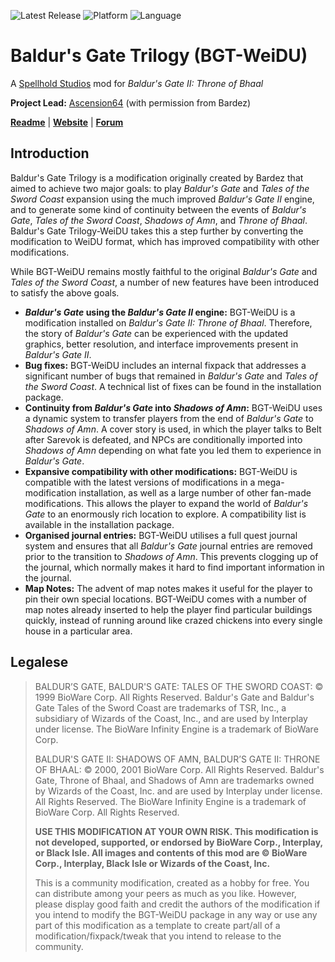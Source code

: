 ![Latest Release](https://img.shields.io/github/v/release/SpellholdStudios/BGT-WeiDU?include_prereleases&color=darkred)
![Platform](https://img.shields.io/static/v1?label=platform&message=windows&color=informational)
![Language](https://img.shields.io/static/v1?label=language&message=English%20%7C%20French%20%7C%20German%20%7C%20Italian%20%7C%20Korean%20%7C%20Polish%20%7C%20Russian%20%7C%20Spanish%20%7C%20Chinese_simplified%20%7C%20Chinese_traditional%20%7C%20Czech&color=limegreen)

# Baldur's Gate Trilogy (BGT-WeiDU)
A [Spellhold Studios](http://www.spellholdstudios.net/) mod for *Baldur's Gate II: Throne of Bhaal*

**Project Lead:** [Ascension64](https://github.com/Ascension64) (with permission from Bardez)

[**Readme**](https://spellholdstudios.github.io/readmes/bgt/[english]bgtreadme.htm) | [**Website**](http://www.spellholdstudios.net/ie/bgt) | [**Forum**](http://www.shsforums.net/forum/261-bgt-weidu/)

## Introduction ##
Baldur's Gate Trilogy is a modification originally created by Bardez that aimed to achieve two major goals: to play *Baldur's Gate* and *Tales of the Sword Coast* expansion using the much improved *Baldur's Gate II* engine, and to generate some kind of continuity between the events of *Baldur's Gate*, *Tales of the Sword Coast*, *Shadows of Amn*, and *Throne of Bhaal*. Baldur's Gate Trilogy-WeiDU takes this a step further by converting the modification to WeiDU format, which has improved compatibility with other modifications.

While BGT-WeiDU remains mostly faithful to the original *Baldur's Gate* and *Tales of the Sword Coast*, a number of new features have been introduced to satisfy the above goals.

* ***Baldur's Gate* using the *Baldur's Gate II* engine:** BGT-WeiDU is a modification installed on *Baldur's Gate II: Throne of Bhaal*. Therefore, the story of *Baldur's Gate* can be experienced with the updated graphics, better resolution, and interface improvements present in *Baldur's Gate II*.
* **Bug fixes:** BGT-WeiDU includes an internal fixpack that addresses a significant number of bugs that remained in *Baldur's Gate* and *Tales of the Sword Coast*. A technical list of fixes can be found in the installation package.
* **Continuity from *Baldur's Gate* into *Shadows of Amn*:** BGT-WeiDU uses a dynamic system to transfer players from the end of *Baldur's Gate* to *Shadows of Amn*. A cover story is used, in which the player talks to Belt after Sarevok is defeated, and NPCs are conditionally imported into *Shadows of Amn* depending on what fate you led them to experience in *Baldur's Gate*.
* **Expansive compatibility with other modifications:** BGT-WeiDU is compatible with the latest versions of modifications in a mega-modification installation, as well as a large number of other fan-made modifications. This allows the player to expand the world of *Baldur's Gate* to an enormously rich location to explore. A compatibility list is available in the installation package.
* **Organised journal entries:** BGT-WeiDU utilises a full quest journal system and ensures that all *Baldur's Gate* journal entries are removed prior to the transition to *Shadows of Amn*. This prevents clogging up of the journal, which normally makes it hard to find important information in the journal.
* **Map Notes:** The advent of map notes makes it useful for the player to pin their own special locations. BGT-WeiDU comes with a number of map notes already inserted to help the player find particular buildings quickly, instead of running around like crazed chickens into every single house in a particular area.

## Legalese ##
>BALDUR’S GATE, BALDUR'S GATE: TALES OF THE SWORD COAST: © 1999 BioWare Corp. All Rights Reserved. Baldur's Gate and Baldur's Gate Tales of the Sword Coast are trademarks of TSR, Inc., a subsidiary of Wizards of the Coast, Inc., and are used by Interplay under license. The BioWare Infinity Engine is a trademark of BioWare Corp.
>
>BALDUR'S GATE II: SHADOWS OF AMN, BALDUR’S GATE II: THRONE OF BHAAL: © 2000, 2001 BioWare Corp. All Rights Reserved. Baldur's Gate, Throne of Bhaal, and Shadows of Amn are trademarks owned by Wizards of the Coast, Inc. and are used by Interplay under license. All Rights Reserved. The BioWare Infinity Engine is a trademark of BioWare Corp. All Rights Reserved.
>
>**USE THIS MODIFICATION AT YOUR OWN RISK. This modification is not developed, supported, or endorsed by BioWare Corp., Interplay, or Black Isle. All images and contents of this mod are © BioWare Corp., Interplay, Black Isle or Wizards of the Coast, Inc.**
>
>This is a community modification, created as a hobby for free. You can distribute among your peers as much as you like. However, please display good faith and credit the authors of the modification if you intend to modify the BGT-WeiDU package in any way or use any part of this modification as a template to create part/all of a modification/fixpack/tweak that you intend to release to the community.
